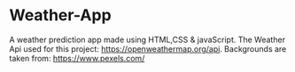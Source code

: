 # Weather-App
A weather prediction app made using HTML,CSS & javaScript.
The Weather Api used for this project: https://openweathermap.org/api.
Backgrounds are taken from: https://www.pexels.com/
